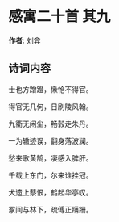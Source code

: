 # 感寓二十首  其九

**作者**: 刘弇

## 诗词内容

士也方蹭蹬，愀怆不得官。

得官无几何，日刷陵风翰。

九衢无闲尘，畅毂走朱丹。

一为辙迹误，翻身落波澜。

愁来歌黄鹄，凄感入脾肝。

千载上东门，尔来谁挂冠。

犬遗上蔡恨，鹤起华亭叹。

冢间与林下，疏傅正蹒跚。

